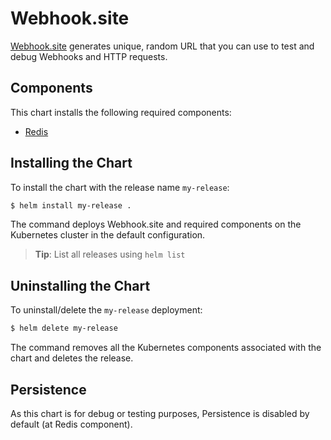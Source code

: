 # Webhook.site

[Webhook.site](https://webhook.site/) generates unique, random URL that you can use to test and debug Webhooks and HTTP requests.

## Components

This chart installs the following required components:

- [Redis](https://artifacthub.io/packages/helm/bitnami/redis)

## Installing the Chart

To install the chart with the release name `my-release`:

```bash
$ helm install my-release .
```

The command deploys Webhook.site and required components on the Kubernetes cluster in the default configuration.

> **Tip**: List all releases using `helm list`

## Uninstalling the Chart

To uninstall/delete the `my-release` deployment:

```bash
$ helm delete my-release
```

The command removes all the Kubernetes components associated with the chart and deletes the release.

## Persistence

As this chart is for debug or testing purposes, Persistence is disabled by default (at Redis component).
